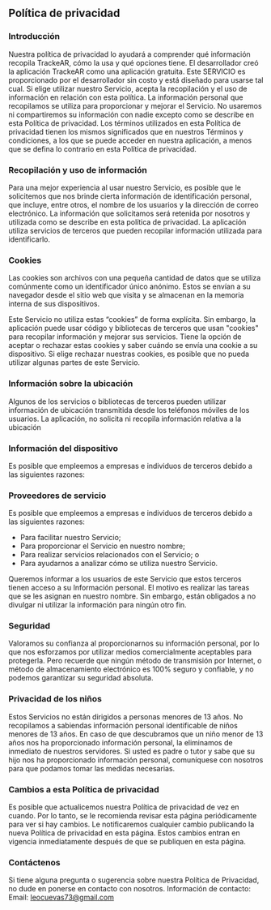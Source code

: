 ## Política de privacidad

### Introducción

Nuestra política de privacidad lo ayudará a comprender qué información recopila TrackeAR, cómo la usa y qué opciones tiene.
El desarrollador creó la aplicación TrackeAR como una aplicación gratuita. Este SERVICIO es proporcionado por el desarrollador sin costo y está diseñado para usarse tal cual.
Si elige utilizar nuestro Servicio, acepta la recopilación y el uso de información en relación con esta política. La información personal que recopilamos se utiliza para proporcionar y mejorar el Servicio. No usaremos ni compartiremos su información con nadie excepto como se describe en esta Política de privacidad.
Los términos utilizados en esta Política de privacidad tienen los mismos significados que en nuestros Términos y condiciones, a los que se puede acceder en nuestra aplicación, a menos que se defina lo contrario en esta Política de privacidad.

### Recopilación y uso de información

Para una mejor experiencia al usar nuestro Servicio, es posible que le solicitemos que nos brinde cierta información de identificación personal, que incluye, entre otros, el nombre de los usuarios y la dirección de correo electrónico. La información que solicitamos será retenida por nosotros y utilizada como se describe en esta política de privacidad.
La aplicación utiliza servicios de terceros que pueden recopilar información utilizada para identificarlo.

### Cookies

Las cookies son archivos con una pequeña cantidad de datos que se utiliza comúnmente como un identificador único anónimo. Estos se envían a su navegador desde el sitio web que visita y se almacenan en la memoria interna de sus dispositivos.

Este Servicio no utiliza estas “cookies” de forma explícita. Sin embargo, la aplicación puede usar código y bibliotecas de terceros que usan "cookies" para recopilar información y mejorar sus servicios. Tiene la opción de aceptar o rechazar estas cookies y saber cuándo se envía una cookie a su dispositivo. Si elige rechazar nuestras cookies, es posible que no pueda utilizar algunas partes de este Servicio.

### Información sobre la ubicación

Algunos de los servicios o bibliotecas de terceros pueden utilizar información de ubicación transmitida desde los teléfonos móviles de los usuarios. La aplicación, no solicita ni recopila información relativa a la ubicación

### Información del dispositivo

Es posible que empleemos a empresas e individuos de terceros debido a las siguientes razones:

### Proveedores de servicio

Es posible que empleemos a empresas e individuos de terceros debido a las siguientes razones:

- Para facilitar nuestro Servicio;
- Para proporcionar el Servicio en nuestro nombre;
- Para realizar servicios relacionados con el Servicio; o
- Para ayudarnos a analizar cómo se utiliza nuestro Servicio.

Queremos informar a los usuarios de este Servicio que estos terceros tienen acceso a su Información personal. El motivo es realizar las tareas que se les asignan en nuestro nombre. Sin embargo, están obligados a no divulgar ni utilizar la información para ningún otro fin.

### Seguridad

Valoramos su confianza al proporcionarnos su información personal, por lo que nos esforzamos por utilizar medios comercialmente aceptables para protegerla. Pero recuerde que ningún método de transmisión por Internet, o método de almacenamiento electrónico es 100% seguro y confiable, y no podemos garantizar su seguridad absoluta.

### Privacidad de los niños

Estos Servicios no están dirigidos a personas menores de 13 años. No recopilamos a sabiendas información personal identificable de niños menores de 13 años. En caso de que descubramos que un niño menor de 13 años nos ha proporcionado información personal, la eliminamos de inmediato de nuestros servidores. Si usted es padre o tutor y sabe que su hijo nos ha proporcionado información personal, comuníquese con nosotros para que podamos tomar las medidas necesarias.

### Cambios a esta Política de privacidad

Es posible que actualicemos nuestra Política de privacidad de vez en cuando. Por lo tanto, se le recomienda revisar esta página periódicamente para ver si hay cambios. Le notificaremos cualquier cambio publicando la nueva Política de privacidad en esta página. Estos cambios entran en vigencia inmediatamente después de que se publiquen en esta página.

### Contáctenos

Si tiene alguna pregunta o sugerencia sobre nuestra Política de Privacidad, no dude en ponerse en contacto con nosotros.
Información de contacto:  
Email: leocuevas73@gmail.com
